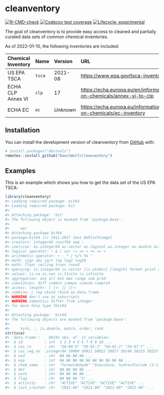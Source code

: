 
<!-- README.md is generated from README.Rmd. Please edit that file -->

# cleanventory

<!-- badges: start -->

[![R-CMD-check](https://github.com/RaoulWolf/cleanventory/workflows/R-CMD-check/badge.svg)](https://github.com/RaoulWolf/cleanventory/actions)
[![Codecov test
coverage](https://codecov.io/gh/RaoulWolf/cleanventory/branch/master/graph/badge.svg)](https://app.codecov.io/gh/RaoulWolf/cleanventory?branch=master)
[![Lifecycle:
experimental](https://img.shields.io/badge/lifecycle-experimental-orange.svg)](https://lifecycle.r-lib.org/articles/stages.html#experimental)
<!-- badges: end -->

The goal of cleanventory is to provide easy access to cleaned and
partially curated data sets of common chemical inventories.

As of 2022-01-10, the following inventories are included:

| Chemical Inventory | Name   | Version   | URL                                                                  |
|:-------------------|:-------|:----------|:---------------------------------------------------------------------|
| US EPA TSCA        | `tsca` | 2021-08   | <https://www.epa.gov/tsca-inventory>                                 |
| ECHA CLP Annex VI  | `clp`  | 17        | <https://echa.europa.eu/en/information-on-chemicals/annex-vi-to-clp> |
| ECHA EC            | `ec`   | *Unknown* | <https://echa.europa.eu/information-on-chemicals/ec-inventory>       |

## Installation

You can install the development version of cleanventory from
[GitHub](https://github.com/) with:

``` r
# install.packages("devtools")
remotes::install_github("RaoulWolf/cleanventory")
```

## Examples

This is an example which shows you how to get the data set of the US EPA
TSCA:

``` r
library(cleanventory)
#> Loading required package: bit64
#> Loading required package: bit
#> 
#> Attaching package: 'bit'
#> The following object is masked from 'package:base':
#> 
#>     xor
#> Attaching package bit64
#> package:bit64 (c) 2011-2017 Jens Oehlschlaegel
#> creators: integer64 runif64 seq :
#> coercion: as.integer64 as.vector as.logical as.integer as.double as.character as.bitstring
#> logical operator: ! & | xor != == < <= >= >
#> arithmetic operator: + - * / %/% %% ^
#> math: sign abs sqrt log log2 log10
#> math: floor ceiling trunc round
#> querying: is.integer64 is.vector [is.atomic} [length] format print str
#> values: is.na is.nan is.finite is.infinite
#> aggregation: any all min max range sum prod
#> cumulation: diff cummin cummax cumsum cumprod
#> access: length<- [ [<- [[ [[<-
#> combine: c rep cbind rbind as.data.frame
#> WARNING don't use as subscripts
#> WARNING semantics differ from integer
#> for more help type ?bit64
#> 
#> Attaching package: 'bit64'
#> The following objects are masked from 'package:base':
#> 
#>     %in%, :, is.double, match, order, rank
str(tsca)
#> 'data.frame':    68191 obs. of  11 variables:
#>  $ id          : int  1 2 3 4 5 6 7 8 9 10 ...
#>  $ cas_rn      : chr  "50-00-0" "50-01-1" "50-02-2" "50-07-7" ...
#>  $ cas_reg_no  :integer64 50000 50011 50022 50077 50146 50215 50237 50248 ... 
#>  $ uid         : chr  NA NA NA NA ...
#>  $ exp         : int  NA NA NA NA NA NA NA NA NA NA ...
#>  $ chem_name   : chr  "Formaldehyde" "Guanidine, hydrochloride (1:1)" "Pregna-1,4-diene-3,20-dione, 9-fluoro-11,17,21-trihydroxy-16-methyl-, (11.beta.,16.alpha.)-" "Azirino[2',3':3,4]pyrrolo[1,2-a]indole-4,7-dione, 6-amino-8-[[(aminocarbonyl)oxy]methyl]-1,1a,2,8,8a,8b-hexahyd"| __truncated__ ...
#>  $ def         : chr  NA NA NA NA ...
#>  $ uvcb        : chr  NA NA NA NA ...
#>  $ flag        : chr  NA NA NA "S" ...
#>  $ activity    : chr  "ACTIVE" "ACTIVE" "ACTIVE" "ACTIVE" ...
#>  $ last_created: chr  "2021-08" "2021-08" "2021-08" "2021-08" ...
```
